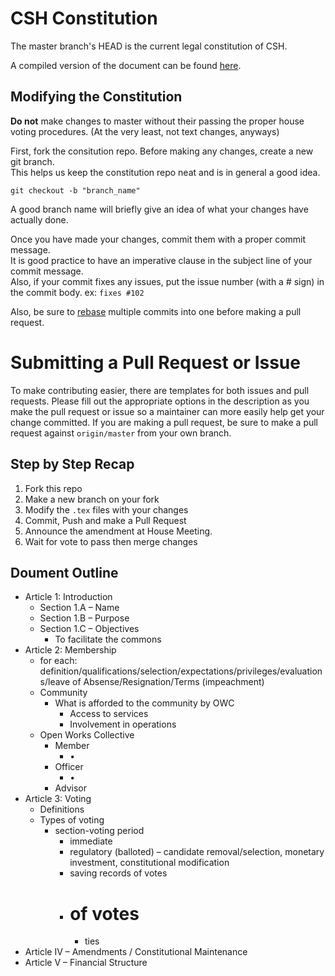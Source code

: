 # CSH Constitution
The master branch's HEAD is the current legal constitution of CSH.

A compiled version of the document can be found [here](https://constitution.csh.rit.edu).

## Modifying the Constitution
**Do not** make changes to master without their passing the proper house voting
procedures. (At the very least, not text changes, anyways)

First, fork the consitution repo.  Before making any changes, create a new git branch.  
This helps us keep the constitution repo neat and is in general a good idea.

`git checkout -b "branch_name"`

A good branch name will briefly give an idea of what your changes have actually done.

Once you have made your changes, commit them with a proper commit message.  
It is good practice to have an imperative clause in the subject line of your commit message.  
Also, if your commit fixes any issues, put the issue number (with a # sign) in the commit body. ex: `fixes #102`

Also, be sure to [rebase](https://git-scm.com/docs/git-rebase) multiple commits into one before making a pull request.


# Submitting a Pull Request or Issue
To make contributing easier, there are templates for both issues and pull
requests. Please fill out the appropriate options in the description as you make
the pull request or issue so a maintainer can more easily help get your change
committed.  If you are making a pull request, be sure to make a pull request against 
`origin/master` from your own branch.

## Step by Step Recap

1. Fork this repo
2. Make a new branch on your fork
3. Modify the `.tex` files with your changes
4. Commit, Push and make a Pull Request
5. Announce the amendment at House Meeting.
6. Wait for vote to pass then merge changes



## Doument Outline

- Article 1: Introduction
  - Section 1.A – Name
  - Section 1.B – Purpose
  - Section 1.C – Objectives
    - To facilitate the commons
- Article 2: Membership
  - for each: definition/qualifications/selection/expectations/privileges/evaluations/leave of Absense/Resignation/Terms (impeachment)
  - Community
    - What is afforded to the community by OWC
      - Access to services
      - Involvement in operations
  - Open Works Collective
    - Member
      - • 
    - Officer
      - • 
    - Advisor
- Article 3: Voting
  - Definitions
  - Types of voting
    - section-voting period
      - immediate
      - regulatory (balloted) – candidate removal/selection, monetary investment, constitutional modification
      - saving records of votes
      - # of votes
        - ties
- Article IV – Amendments / Constitutional Maintenance
- Article V – Financial Structure
